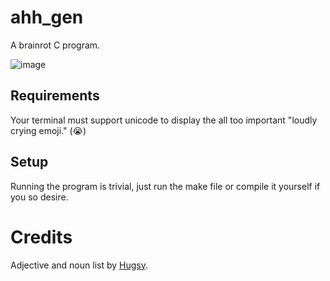 # ahh_gen
A brainrot C program.

![image](https://github.com/user-attachments/assets/c2be64bf-4143-4999-96f6-6a559ecd97bc)

## Requirements
Your terminal must support unicode to display the all too important "loudly crying emoji." (😭)

## Setup
Running the program is trivial, just run the make file or compile it yourself if you so desire.

# Credits
Adjective and noun list by [Hugsy](https://gist.github.com/hugsy/8910dc78d208e40de42deb29e62df913#file-random-word).
